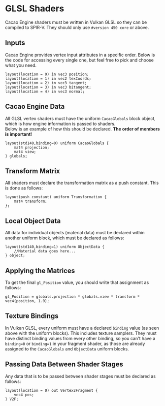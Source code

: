 # GLSL Shaders

Cacao Engine shaders must be written in Vulkan GLSL so they can be compiled to SPIR-V. They should only use `#version 450 core` or above.

## Inputs
Cacao Engine provides vertex input attributes in a specific order. Below is the code for accessing every single one, but feel free to pick and choose what you need.
```{code-block} glsl
layout(location = 0) in vec3 position;
layout(location = 1) in vec2 texCoords;
layout(location = 2) in vec3 tangent;
layout(location = 3) in vec3 bitangent;
layout(location = 4) in vec3 normal;
```

## Cacao Engine Data
All GLSL vertex shaders must have the uniform `CacaoGlobals` block object, which is how engine information is passed to shaders.  
Below is an example of how this should be declared. **The order of members is important!**  
```{code-block} glsl
layout(std140,binding=0) uniform CacaoGlobals {
    mat4 projection;
    mat4 view;
} globals;
``` 

## Transform Matrix
All shaders must declare the transformation matrix as a push constant. This is done as follows:
```{code-block} glsl
layout(push_constant) uniform Transformation {
	mat4 transform;
};
```

## Local Object Data
All data for individual objects (material data) must be declared within another uniform block, which must be declared as follows:
```{code-block} glsl
layout(std140,binding=1) uniform ObjectData {
	//Material data goes here...
} object;
```  

## Applying the Matrices
To get the final `gl_Position` value, you should write that assignment as follows:
```{code-block} glsl
gl_Position = globals.projection * globals.view * transform * vec4(position, 1.0);
```

## Texture Bindings
In Vulkan GLSL, every uniform must have a declared `binding` value (as seen above with the uniform blocks). This includes texture samplers. They must have distinct binding values from every other binding, so you can't have a `binding=0` or `binding=1` in your fragment shader, as those are already assigned to the `CacaoGlobals` and `ObjectData` uniform blocks.

## Passing Data Between Shader Stages
Any data that is to be passed between shader stages must be declared as follows:
```{code-block} glsl
layout(location = 0) out Vertex2Fragment {
	vec4 pos;
} V2F;
```
